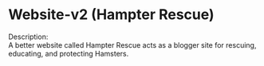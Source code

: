 # Website-v2 (Hampter Rescue)
Description:  
A better website called Hampter Rescue acts as a blogger site for rescuing, educating, and protecting Hamsters.
